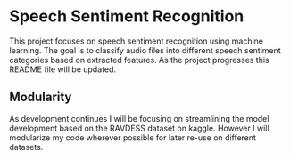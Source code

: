 # Speech Sentiment Recognition

This project focuses on speech sentiment recognition using machine learning. The goal is to classify audio files into different speech sentiment categories based on extracted features. As the project progresses this README file will be updated.

## Modularity

As development continues I will be focusing on streamlining the model development based on the RAVDESS dataset on kaggle. However I will modularize my code wherever possible for later re-use on different datasets.